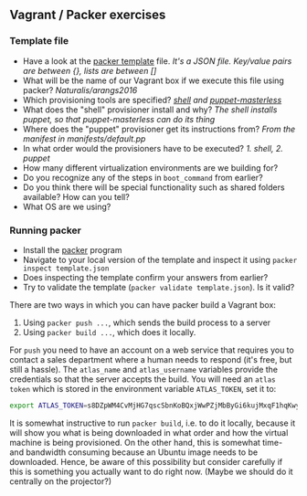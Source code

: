 Vagrant / Packer exercises
-------------------------
### Template file
* Have a look at the [packer template](https://github.com/rvosa/arangs2016/blob/master/conf/vagrant/template.json) file. _It's a JSON file. Key/value pairs are between {}, lists are between []_
* What will be the name of our Vagrant box if we execute this file using packer? _Naturalis/arangs2016_
* Which provisioning tools are specified? _[shell](https://github.com/rvosa/arangs2016/blob/master/conf/vagrant/template.json#L11) and [puppet-masterless](https://github.com/rvosa/arangs2016/blob/master/conf/vagrant/template.json#L25)_
* What does the "shell" provisioner install and why? _The shell installs puppet, so that puppet-masterless can do its thing_
* Where does the "puppet" provisioner get its instructions from? _From the manifest in manifests/default.pp_
* In what order would the provisioners have to be executed? _1. shell, 2. puppet_
* How many different virtualization environments are we building for?
* Do you recognize any of the steps in `boot_command` from earlier?
* Do you think there will be special functionality such as shared folders available? How can you tell?
* What OS are we using?

### Running packer
* Install the [packer](http://packer.io) program
* Navigate to your local version of the template and inspect it using `packer inspect template.json`
* Does inspecting the template confirm your answers from earlier?
* Try to validate the template (`packer validate template.json`). Is it valid?

There are two ways in which you can have packer build a Vagrant box:
 1. Using `packer push ...`, which sends the build process to a server
 2. Using `packer build ...`, which does it locally.

For `push` you need to have an account on a web service that requires you to contact a 
sales department where a human needs to respond (it's free, but still a hassle). The `atlas_name`
and `atlas_username` variables provide the credentials so that the server accepts the build.
You will need an `atlas token` which is stored in the environment variable `ATLAS_TOKEN`, 
set it to:

```bash
export ATLAS_TOKEN=s8DZpWM4CvMjHG7qscSbnKoBQxjWwPZjMbByGi6kujMxqF1hqKwyUssovMQzqyFY8W4
```

It is somewhat instructive to run `packer build`, i.e. to do it locally, because it will 
show you what is being downloaded in what order and how the virtual machine is being 
provisioned. On the other hand, this is somewhat time- and bandwidth consuming because
an Ubuntu image needs to be downloaded. Hence, be aware of this possibility but consider
carefully if this is something you actually want to do right now. (Maybe we should do it
centrally on the projector?)
